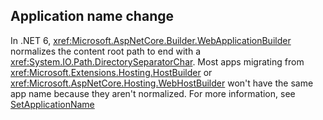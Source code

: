 ## Application name change

 In .NET 6, <xref:Microsoft.AspNetCore.Builder.WebApplicationBuilder> normalizes the content root path to end with a <xref:System.IO.Path.DirectorySeparatorChar>. Most apps migrating from <xref:Microsoft.Extensions.Hosting.HostBuilder> or  <xref:Microsoft.AspNetCore.Hosting.WebHostBuilder> won't have the same app name because they aren't normalized. For more information, see [SetApplicationName](xref:security/data-protection/configuration/overview#setapplicationname)